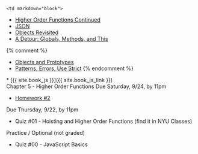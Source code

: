 	<td markdown="block">

* [Higher Order Functions Continued](slides/04/higher-order-functions-continued.html) 
* [JSON](slides/02/objects.html#/20)
* [Objects Revisited](slides/04/objects-prototypes.html)
* [A Detour: Globals, Methods, and This](slides/04/globals-methods-this.html)

{% comment %}
<!-- moved to class 5 -->
* [Objects and Prototypes](slides/04/prototypes.html)
* [Patterns, Errors, Use Strict](slides/04/patterns-errors-strict.html)
{% endcomment %}


</td>
	<td markdown="block">
* [{{ site.book_js }}]({{ site.book_js_link }}) <br> Chapter 5 - Higher Order Functions
</td>
	<td markdown="block">
Due Saturday, 9/24, by 11pm

* [Homework #2](homework/02.html) 

Due Thursday, 9/22, by 11pm

* Quiz #01 - Hoisting and Higher Order Functions (find it in NYU Classes)

Practice / Optional (not graded)

* Quiz #00 - JavaScript Basics 

</td>
